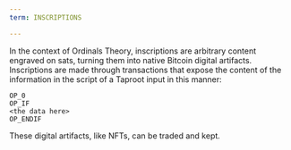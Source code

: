 ```yaml
---
term: INSCRIPTIONS

---
```

In the context of Ordinals Theory, inscriptions are arbitrary content engraved on sats, turning them into native Bitcoin digital artifacts. Inscriptions are made through transactions that expose the content of the information in the script of a Taproot input in this manner:

```text
OP_0
OP_IF
<the data here>
OP_ENDIF
```

These digital artifacts, like NFTs, can be traded and kept.